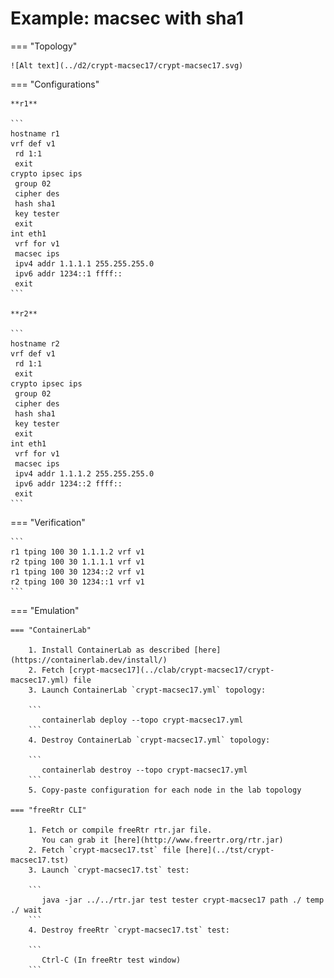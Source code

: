 # Example: macsec with sha1

=== "Topology"

    ![Alt text](../d2/crypt-macsec17/crypt-macsec17.svg)

=== "Configurations"

    **r1**

    ```
    hostname r1
    vrf def v1
     rd 1:1
     exit
    crypto ipsec ips
     group 02
     cipher des
     hash sha1
     key tester
     exit
    int eth1
     vrf for v1
     macsec ips
     ipv4 addr 1.1.1.1 255.255.255.0
     ipv6 addr 1234::1 ffff::
     exit
    ```

    **r2**

    ```
    hostname r2
    vrf def v1
     rd 1:1
     exit
    crypto ipsec ips
     group 02
     cipher des
     hash sha1
     key tester
     exit
    int eth1
     vrf for v1
     macsec ips
     ipv4 addr 1.1.1.2 255.255.255.0
     ipv6 addr 1234::2 ffff::
     exit
    ```

=== "Verification"

    ```
    r1 tping 100 30 1.1.1.2 vrf v1
    r2 tping 100 30 1.1.1.1 vrf v1
    r1 tping 100 30 1234::2 vrf v1
    r2 tping 100 30 1234::1 vrf v1
    ```

=== "Emulation"

    === "ContainerLab"

        1. Install ContainerLab as described [here](https://containerlab.dev/install/)  
        2. Fetch [crypt-macsec17](../clab/crypt-macsec17/crypt-macsec17.yml) file  
        3. Launch ContainerLab `crypt-macsec17.yml` topology:  

        ```
           containerlab deploy --topo crypt-macsec17.yml  
        ```
        4. Destroy ContainerLab `crypt-macsec17.yml` topology:  

        ```
           containerlab destroy --topo crypt-macsec17.yml  
        ```
        5. Copy-paste configuration for each node in the lab topology

    === "freeRtr CLI"

        1. Fetch or compile freeRtr rtr.jar file.  
           You can grab it [here](http://www.freertr.org/rtr.jar)  
        2. Fetch `crypt-macsec17.tst` file [here](../tst/crypt-macsec17.tst)  
        3. Launch `crypt-macsec17.tst` test:  

        ```
           java -jar ../../rtr.jar test tester crypt-macsec17 path ./ temp ./ wait
        ```
        4. Destroy freeRtr `crypt-macsec17.tst` test:  

        ```
           Ctrl-C (In freeRtr test window)
        ```


